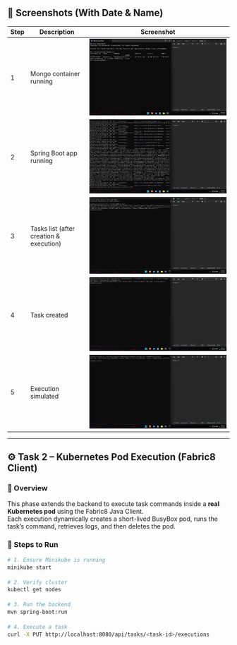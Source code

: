 ## 📸 Screenshots (With Date & Name)

| Step | Description | Screenshot |
|------|--------------|-------------|
| 1 | Mongo container running | ![Docker PS](screenshots/1_docker_ps.png) |
| 2 | Spring Boot app running | ![Spring Boot](screenshots/2_mvn_run.png) |
| 3 | Tasks list (after creation & execution) | ![GET tasks](screenshots/3_get_tasks.png) |
| 4 | Task created | ![PUT task](screenshots/4_put_task.png) |
| 5 | Execution simulated | ![Execution](screenshots/5_execute_task.png) |

---

## ⚙️ Task 2 – Kubernetes Pod Execution (Fabric8 Client)

### 🧠 Overview
This phase extends the backend to execute task commands inside a **real Kubernetes pod** using the Fabric8 Java Client.  
Each execution dynamically creates a short-lived BusyBox pod, runs the task’s command, retrieves logs, and then deletes the pod.

### 🧰 Steps to Run
```bash
# 1. Ensure Minikube is running
minikube start

# 2. Verify cluster
kubectl get nodes

# 3. Run the backend
mvn spring-boot:run

# 4. Execute a task
curl -X PUT http://localhost:8080/api/tasks/<task-id>/executions

